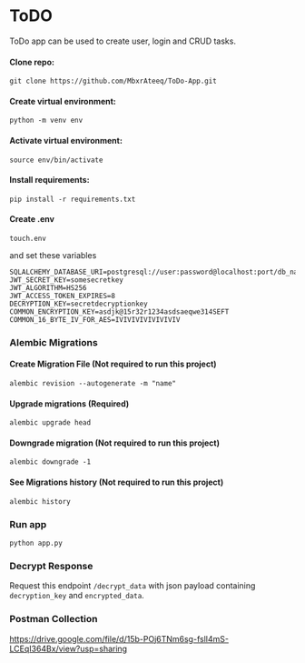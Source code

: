 # ToDO
ToDo app can be used to create user, login and CRUD tasks.

#### Clone repo:
``` git clone https://github.com/MbxrAteeq/ToDo-App.git ```

#### Create virtual environment:
```python -m venv env```

#### Activate virtual environment:
```source env/bin/activate```

#### Install requirements:
```pip install -r requirements.txt```

#### Create .env
`touch.env`

and set these variables
```
SQLALCHEMY_DATABASE_URI=postgresql://user:password@localhost:port/db_name
JWT_SECRET_KEY=somesecretkey
JWT_ALGORITHM=HS256
JWT_ACCESS_TOKEN_EXPIRES=8
DECRYPTION_KEY=secretdecryptionkey
COMMON_ENCRYPTION_KEY=asdjk@15r32r1234asdsaeqwe314SEFT
COMMON_16_BYTE_IV_FOR_AES=IVIVIVIVIVIVIVIV
```

### Alembic Migrations
#### Create Migration File (Not required to run this project)
```alembic revision --autogenerate -m "name"```

#### Upgrade migrations (Required)
```alembic upgrade head```

#### Downgrade migration  (Not required to run this project)
```alembic downgrade -1```

#### See Migrations history  (Not required to run this project)
```alembic history```

### Run app
```python app.py```

### Decrypt Response
Request this endpoint `/decrypt_data` with json payload containing `decryption_key` and `encrypted_data`.

### Postman Collection
https://drive.google.com/file/d/15b-POj6TNm6sg-fsll4mS-LCEqI364Bx/view?usp=sharing